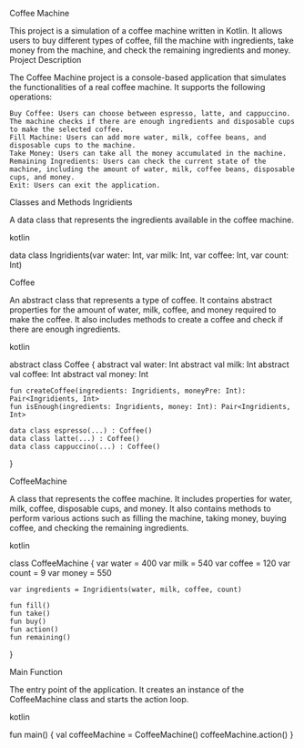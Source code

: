 
Coffee Machine

This project is a simulation of a coffee machine written in Kotlin. It allows users to buy different types of coffee, fill the machine with ingredients, take money from the machine, and check the remaining ingredients and money.
Project Description

The Coffee Machine project is a console-based application that simulates the functionalities of a real coffee machine. It supports the following operations:

    Buy Coffee: Users can choose between espresso, latte, and cappuccino. The machine checks if there are enough ingredients and disposable cups to make the selected coffee.
    Fill Machine: Users can add more water, milk, coffee beans, and disposable cups to the machine.
    Take Money: Users can take all the money accumulated in the machine.
    Remaining Ingredients: Users can check the current state of the machine, including the amount of water, milk, coffee beans, disposable cups, and money.
    Exit: Users can exit the application.

Classes and Methods
Ingridients

A data class that represents the ingredients available in the coffee machine.

kotlin

data class Ingridients(var water: Int, var milk: Int, var coffee: Int, var count: Int)

Coffee

An abstract class that represents a type of coffee. It contains abstract properties for the amount of water, milk, coffee, and money required to make the coffee. It also includes methods to create a coffee and check if there are enough ingredients.

kotlin

abstract class Coffee {
    abstract val water: Int
    abstract val milk: Int
    abstract val coffee: Int
    abstract val money: Int

    fun createCoffee(ingredients: Ingridients, moneyPre: Int): Pair<Ingridients, Int>
    fun isEnough(ingredients: Ingridients, money: Int): Pair<Ingridients, Int>

    data class espresso(...) : Coffee()
    data class latte(...) : Coffee()
    data class cappuccino(...) : Coffee()
}

CoffeeMachine

A class that represents the coffee machine. It includes properties for water, milk, coffee, disposable cups, and money. It also contains methods to perform various actions such as filling the machine, taking money, buying coffee, and checking the remaining ingredients.

kotlin

class CoffeeMachine {
    var water = 400
    var milk = 540
    var coffee = 120
    var count = 9
    var money = 550

    var ingredients = Ingridients(water, milk, coffee, count)

    fun fill()
    fun take()
    fun buy()
    fun action()
    fun remaining()
}

Main Function

The entry point of the application. It creates an instance of the CoffeeMachine class and starts the action loop.

kotlin

fun main() {
    val coffeeMachine = CoffeeMachine()
    coffeeMachine.action()
}
